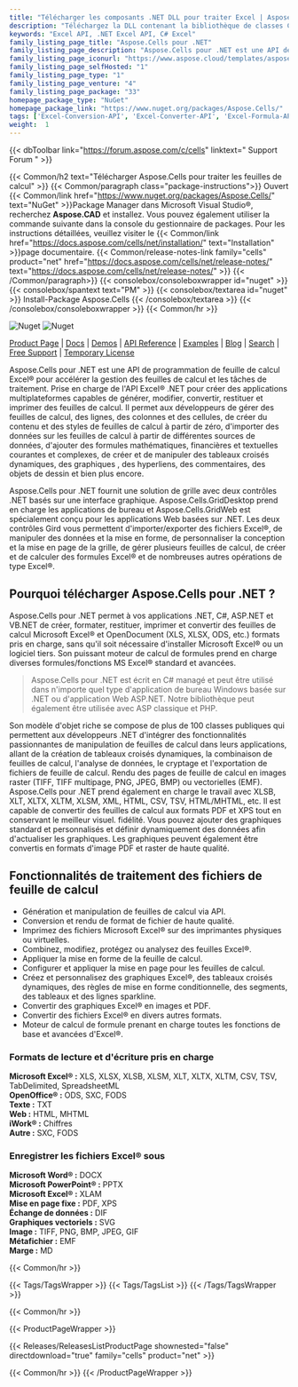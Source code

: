 ```yaml
---
title: "Télécharger les composants .NET DLL pour traiter Excel | Aspose.Cellules"
description: "Téléchargez la DLL contenant la bibliothèque de classes C# pour créer, modifier, afficher et imprimer des feuilles de calcul MS Excel® et OpenOffice® via l'API .NET. Convertir en DOCX, PPTX, PDF, XPS."
keywords: "Excel API, .NET Excel API, C# Excel"
family_listing_page_title: "Aspose.Cells pour .NET"
family_listing_page_description: "Aspose.Cells pour .NET est une API de programmation de feuille de calcul Excel permettant aux développeurs de logiciels de manipuler et de convertir des fichiers de feuille de calcul à partir de leurs propres applications. Une combinaison d'API et de contrôles GUI - Aspose.Cells pour .NET accélère les tâches de traitement et de conversion des feuilles de calcul."
family_listing_page_iconurl: "https://www.aspose.cloud/templates/aspose/App_Themes/V3/images/cells/272x272/aspose_cells-for-net.png"
family_listing_page_selfHosted: "1"
family_listing_page_type: "1"
family_listing_page_venture: "4"
family_listing_page_package: "33"
homepage_package_type: "NuGet"
homepage_package_link: "https://www.nuget.org/packages/Aspose.Cells/"
tags: ['Excel-Conversion-API', 'Excel-Converter-API', 'Excel-Formula-API', 'Excel-Library', 'Excel-to-BMP', 'Excel-to-DOCX', 'Excel-to-EMF', 'Excel-to-GIF', 'Excel-to-HTML', 'Excel-to-Image', 'Excel-to-JPEG', 'Excel-to-JPG', 'Excel-to-Markdown', 'Excel-to-MD', 'Excel-to-MHTML', 'Excel-to-PDF', 'Excel-to-PDFA', 'Excel-to-PNG', 'Excel-to-PPTX', 'Excel-to-SVG', 'Excel-to-TIFF', 'Excel-to-XPS', 'XLS-to-PDF', 'XLS-to-XLSX', 'XLS-to-XPS', 'XLSX-to-DOCX', 'XLSX-to-HTML', 'XLSX-to-Markdown', 'XLSX-to-MD', 'XLSX-to-MHTML', 'XLSX-to-PDF', 'XLSX-to-PPTX']
weight:  1
---
```


{{< dbToolbar link="https://forum.aspose.com/c/cells" linktext=" Support Forum " >}}

{{< Common/h2 text="Télécharger Aspose.Cells pour traiter les feuilles de calcul"  >}}
{{< Common/paragraph class="package-instructions">}}
Ouvert
{{< Common/link href="https://www.nuget.org/packages/Aspose.Cells/" text="NuGet"  >}}Package Manager dans Microsoft Visual Studio®, recherchez <b>Aspose.CAD</b> et installez. Vous pouvez également utiliser la commande suivante dans la console du gestionnaire de packages. Pour les instructions détaillées, veuillez visiter le
{{< Common/link href="https://docs.aspose.com/cells/net/installation/" text="Installation"  >}}page documentaire.
{{< Common/release-notes-link family="cells" product="net" href="https://docs.aspose.com/cells/net/release-notes/" text="https://docs.aspose.com/cells/net/release-notes/"  >}}
{{< /Common/paragraph>}}
{{< consolebox/consoleboxwrapper id="nuget" >}}
       {{< consolebox/spantext text="PM" >}}
       {{< consolebox/textarea id="nuget" >}} Install-Package Aspose.Cells {{< /consolebox/textarea >}}
{{< /consolebox/consoleboxwrapper >}}
{{< Common/hr >}}

![Nuget](https://img.shields.io/nuget/v/Aspose.Cells) ![Nuget](https://img.shields.io/nuget/dt/Aspose.Cells?label=nuget%20downloads)

[Product Page](https://products.aspose.com/cells/net/) | [Docs](https://docs.aspose.com/cells/net/) | [Demos](https://products.aspose.app/cells/family) | [API Reference](https://reference.aspose.com/cells/net/) | [Examples](https://github.com/aspose-cells/Aspose.Cells-for-.NET) | [Blog](https://blog.aspose.com/category/cells/) | [Search](https://search.aspose.com/) | [Free Support](https://forum.aspose.com/c/cells) | [Temporary License](https://purchase.aspose.com/temporary-license)

Aspose.Cells pour .NET est une API de programmation de feuille de calcul Excel® pour accélérer la gestion des feuilles de calcul et les tâches de traitement. Prise en charge de l'API Excel® .NET pour créer des applications multiplateformes capables de générer, modifier, convertir, restituer et imprimer des feuilles de calcul. Il permet aux développeurs de gérer des feuilles de calcul, des lignes, des colonnes et des cellules, de créer du contenu et des styles de feuilles de calcul à partir de zéro, d'importer des données sur les feuilles de calcul à partir de différentes sources de données, d'ajouter des formules mathématiques, financières et textuelles courantes et complexes, de créer et de manipuler des tableaux croisés dynamiques, des graphiques , des hyperliens, des commentaires, des objets de dessin et bien plus encore.

Aspose.Cells pour .NET fournit une solution de grille avec deux contrôles .NET basés sur une interface graphique. Aspose.Cells.GridDesktop prend en charge les applications de bureau et Aspose.Cells.GridWeb est spécialement conçu pour les applications Web basées sur .NET. Les deux contrôles Gird vous permettent d'importer/exporter des fichiers Excel®, de manipuler des données et la mise en forme, de personnaliser la conception et la mise en page de la grille, de gérer plusieurs feuilles de calcul, de créer et de calculer des formules Excel® et de nombreuses autres opérations de type Excel®.

## Pourquoi télécharger Aspose.Cells pour .NET ?

Aspose.Cells pour .NET permet à vos applications .NET, C#, ASP.NET et VB.NET de créer, formater, restituer, imprimer et convertir des feuilles de calcul Microsoft Excel® et OpenDocument (XLS, XLSX, ODS, etc.) formats pris en charge, sans qu'il soit nécessaire d'installer Microsoft Excel® ou un logiciel tiers. Son puissant moteur de calcul de formules prend en charge diverses formules/fonctions MS Excel® standard et avancées.

> Aspose.Cells pour .NET est écrit en C# managé et peut être utilisé dans n'importe quel type d'application de bureau Windows basée sur .NET ou d'application Web ASP.NET. Notre bibliothèque peut également être utilisée avec ASP classique et PHP.

Son modèle d'objet riche se compose de plus de 100 classes publiques qui permettent aux développeurs .NET d'intégrer des fonctionnalités passionnantes de manipulation de feuilles de calcul dans leurs applications, allant de la création de tableaux croisés dynamiques, la combinaison de feuilles de calcul, l'analyse de données, le cryptage et l'exportation de fichiers de feuille de calcul. Rendu des pages de feuille de calcul en images raster (TIFF, TIFF multipage, PNG, JPEG, BMP) ou vectorielles (EMF). Aspose.Cells pour .NET prend également en charge le travail avec XLSB, XLT, XLTX, XLTM, XLSM, XML, HTML, CSV, TSV, HTML/MHTML, etc. Il est capable de convertir des feuilles de calcul aux formats PDF et XPS tout en conservant le meilleur visuel. fidélité. Vous pouvez ajouter des graphiques standard et personnalisés et définir dynamiquement des données afin d'actualiser les graphiques. Les graphiques peuvent également être convertis en formats d'image PDF et raster de haute qualité.

## Fonctionnalités de traitement des fichiers de feuille de calcul

- Génération et manipulation de feuilles de calcul via API.
- Conversion et rendu de format de fichier de haute qualité.
- Imprimez des fichiers Microsoft Excel® sur des imprimantes physiques ou virtuelles.
- Combinez, modifiez, protégez ou analysez des feuilles Excel®.
- Appliquer la mise en forme de la feuille de calcul.
- Configurer et appliquer la mise en page pour les feuilles de calcul.
- Créez et personnalisez des graphiques Excel®, des tableaux croisés dynamiques, des règles de mise en forme conditionnelle, des segments, des tableaux et des lignes sparkline.
- Convertir des graphiques Excel® en images et PDF.
- Convertir des fichiers Excel® en divers autres formats.
- Moteur de calcul de formule prenant en charge toutes les fonctions de base et avancées d'Excel®.

### Formats de lecture et d'écriture pris en charge

**Microsoft Excel® :** XLS, XLSX, XLSB, XLSM, XLT, XLTX, XLTM, CSV, TSV, TabDelimited, SpreadsheetML\
**OpenOffice® :** ODS, SXC, FODS\
**Texte :** TXT\
**Web :** HTML, MHTML\
**iWork® :** Chiffres\
**Autre :** SXC, FODS

### Enregistrer les fichiers Excel® sous

**Microsoft Word® :** DOCX\
**Microsoft PowerPoint® :** PPTX\
**Microsoft Excel® :** XLAM\
**Mise en page fixe :** PDF, XPS\
**Échange de données :** DIF\
**Graphiques vectoriels :** SVG\
**Image :** TIFF, PNG, BMP, JPEG, GIF\
**Métafichier :** EMF\
**Marge :** MD

{{< Common/hr >}}

{{< Tags/TagsWrapper >}}
 {{< Tags/TagsList >}}
{{< /Tags/TagsWrapper >}}

{{< Common/hr >}}

{{< ProductPageWrapper >}}
<!-- ReleasesListProductPage-->
   {{< Releases/ReleasesListProductPage shownested="false"  directdownload="true" family="cells" product="net" >}}
<!-- /ReleasesListProductPage-->
{{< Common/hr >}}
{{< /ProductPageWrapper >}}


